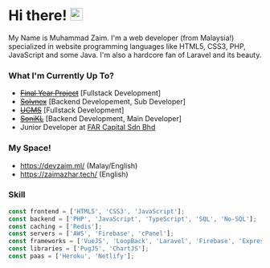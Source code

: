 # Hi there! <span><img src="https://media.giphy.com/media/hvRJCLFzcasrR4ia7z/giphy.gif" width="25px"></span>
My Name is Muhammad Zaim. I'm a web developer (from Malaysia!) specialized in website programming languages like HTML5, CSS3, PHP, JavaScript and some Java. I'm also a hardcore fan of Laravel and its beauty.

### What I'm Currently Up To?
- ~~[Final Year Project](https://github.com/zaimazhar97/Golf-Scoring-System)~~ [Fullstack Development]
- ~~[Solvnex](https://www.solvnex.com/)~~ [Backend Developement, Sub Developer]
- ~~[UCMS](https://github.com/zaimazhar97/UCMS)~~ [Fullstack Development]
- ~~[SoniKL](https://wearesonikl.com/)~~ [Backend Development, Main Developer]
- Junior Developer at [FAR Capital Sdn Bhd](https://fardigitalventures.com/)

### My Space!
- https://devzaim.ml/ (Malay/English)
- https://zaimazhar.tech/ (English)

### Skill
```js
const frontend = ['HTML5', 'CSS3', 'JavaScript'];
const backend = ['PHP', 'JavaScript', 'TypeScript', 'SQL', 'No-SQL'];
const caching = ['Redis'];
const servers = ['AWS', 'Firebase', 'cPanel'];
const frameworks = ['VueJS', 'LoopBack', 'Laravel', 'Firebase', 'ExpressJS', 'TailwindCSS', 'NestJS'];
const libraries = ['PugJS', 'ChartJS'];
const paas = ['Heroku', 'Netlify'];
```
